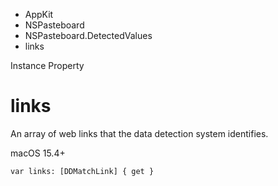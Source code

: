 

- AppKit
- NSPasteboard
- NSPasteboard.DetectedValues
-  links 

Instance Property

# links

An array of web links that the data detection system identifies.

macOS 15.4+

``` source
var links: [DDMatchLink] { get }
```


